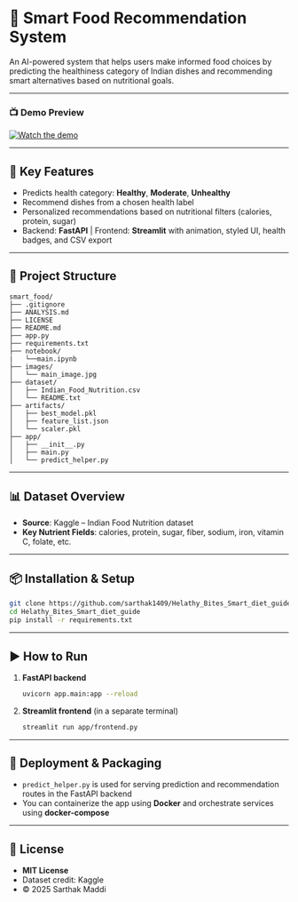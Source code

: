 # 🥗 Smart Food Recommendation System

An AI-powered system that helps users make informed food choices by predicting the healthiness category of Indian dishes and recommending smart alternatives based on nutritional goals.

---
### 📺 Demo Preview


[![Watch the demo](main_image_2.png)](https://youtu.be/F2rR2-ECtck)

---

## 🚀 Key Features

- Predicts health category: **Healthy**, **Moderate**, **Unhealthy**  
- Recommend dishes from a chosen health label  
- Personalized recommendations based on nutritional filters (calories, protein, sugar)  
- Backend: **FastAPI** | Frontend: **Streamlit** with animation, styled UI, health badges, and CSV export  

---

## 📂 Project Structure

```
smart_food/
├── .gitignore
├── ANALYSIS.md
├── LICENSE
├── README.md
├── app.py
├── requirements.txt
├── notebook/
|   └──main.ipynb
├── images/
│   └── main_image.jpg
├── dataset/
│   ├── Indian_Food_Nutrition.csv
│   └── README.txt
├── artifacts/
│   ├── best_model.pkl
│   ├── feature_list.json
│   └── scaler.pkl
├── app/
│   ├── __init__.py
│   ├── main.py
│   └── predict_helper.py
```

---

## 📊 Dataset Overview  

- **Source**: Kaggle – Indian Food Nutrition dataset  
- **Key Nutrient Fields**: calories, protein, sugar, fiber, sodium, iron, vitamin C, folate, etc.

---

## 📦 Installation & Setup

```bash
git clone https://github.com/sarthak1409/Helathy_Bites_Smart_diet_guide
cd Helathy_Bites_Smart_diet_guide
pip install -r requirements.txt
```

---

## ▶️ How to Run

1. **FastAPI backend**  
   ```bash
   uvicorn app.main:app --reload
   ```

2. **Streamlit frontend** (in a separate terminal)  
   ```bash
   streamlit run app/frontend.py
   ```

---

## 📁 Deployment & Packaging

- `predict_helper.py` is used for serving prediction and recommendation routes in the FastAPI backend  
- You can containerize the app using **Docker** and orchestrate services using **docker-compose**

---

## 📄 License

- **MIT License**  
- Dataset credit: Kaggle  
- © 2025 Sarthak Maddi
